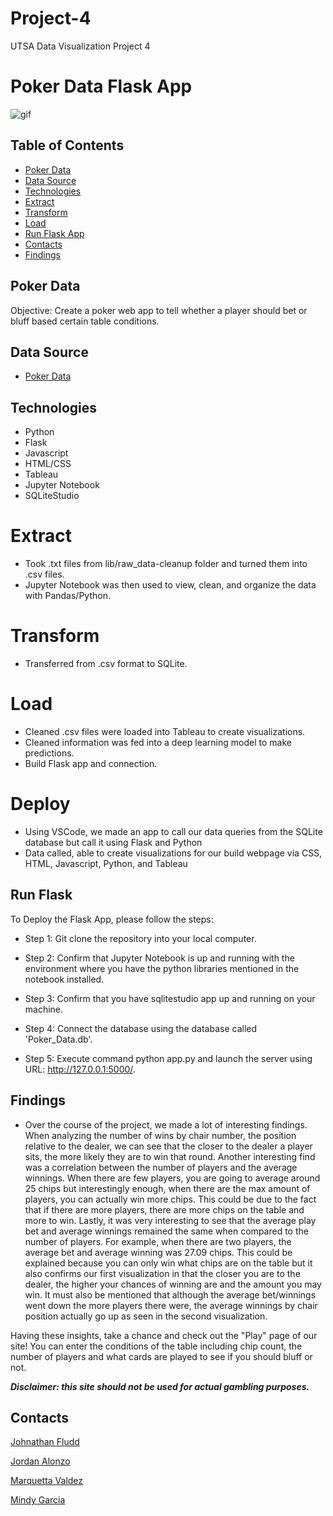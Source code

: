 # Project-4
UTSA Data Visualization Project 4





# Poker Data Flask App

![gif](https://media.giphy.com/media/xT9DPlAUKTl1GeZjC8/giphy.gif)

## Table of Contents

* [Poker Data](#poker-data)
* [Data Source](#data-sources)
* [Technologies](#technologies)
* [Extract](#extract)
* [Transform](#transform)
* [Load](#load)
* [Run Flask App](#run-flask)
* [Contacts](#contacts)
* [Findings](#findings)

## Poker Data

Objective: Create a poker web app to tell whether a player should bet or bluff based certain table conditions.

## Data Source

- [Poker Data](http://poker.cs.ualberta.ca/irc_poker_database.html)


## Technologies
* Python
* Flask
* Javascript
* HTML/CSS
* Tableau
* Jupyter Notebook
* SQLiteStudio

# Extract

* Took .txt files from lib/raw_data-cleanup folder and turned them into .csv files.
* Jupyter Notebook was then used to view, clean, and organize the data with Pandas/Python.

# Transform

* Transferred from .csv format to SQLite.

# Load

* Cleaned .csv files were loaded into Tableau to create visualizations. 
* Cleaned information was fed into a deep learning model to make predictions. 
* Build Flask app and connection.
 
# Deploy
 
* Using VSCode, we made an app to call our data queries from the SQLite database but call it using Flask and Python
* Data called, able to create visualizations for our build webpage via CSS, HTML, Javascript, Python, and Tableau

## Run Flask

To Deploy the Flask App, please follow the steps:

* Step 1: Git clone the repository into your local computer.

* Step 2: Confirm that Jupyter Notebook is up and running with the environment where you have the python libraries mentioned in the notebook installed.

* Step 3: Confirm that you have sqlitestudio app up and running on your machine.

* Step 4: Connect the database using the database called 'Poker_Data.db'.

* Step 5: Execute command python app.py and launch the server using URL: http://127.0.0.1:5000/.

## Findings
* Over the course of the project, we made a lot of interesting findings. When analyzing the number of wins by chair number, the position relative to the dealer, we can see that the closer to the dealer a player sits, the more likely they are to win that round. Another interesting find was a correlation between the number of players and the average winnings. When there are few players, you are going to average around 25 chips but interestingly enough, when there are the max amount of players, you can actually win more chips. This could be due to the fact that if there are more players, there are more chips on the table and more to win. Lastly, it was very interesting to see that the average play bet and average winnings remained the same when compared to the number of players. For example, when there are two players, the average bet and average winning was 27.09 chips. This could be explained because you can only win what chips are on the table but it also confirms our first visualization in that the closer you are to the dealer, the higher your chances of winning are and the amount you may win. It must also be mentioned that although the average bet/winnings went down the more players there were, the average winnings by chair position actually go up as seen in the second visualization.

Having these insights, take a chance and check out the "Play" page of our site! You can enter the conditions of the table including chip count, the number of players and what cards are played to see if you should bluff or not. 


***Disclaimer: this site should not be used for actual gambling purposes.***
    

## Contacts

[Johnathan Fludd](https://github.com/JohnathanFludd)

[Jordan Alonzo](https://github.com/jalonzoajordan)

[Marquetta Valdez](https://github.com/quettamar)

[Mindy Garcia](https://github.com/mingarci)
